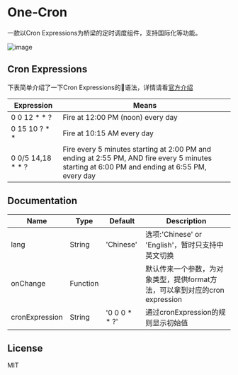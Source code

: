 # One-Cron

一款以Cron Expressions为桥梁的定时调度组件，支持国际化等功能。

![image](https://travis-ci.com/nefe/one-cron.svg?branch=master)

## Cron Expressions

下表简单介绍了一下Cron Expressions的语法，详情请看[官方介绍](https://docs.oracle.com/cd/E12058_01/doc/doc.1014/e12030/cron_expressions.htm)

Expression | Means
--------- | -------------
0 0 12 * * ? | Fire at 12:00 PM (noon) every day
0 15 10 ? * * | Fire at 10:15 AM every day
0 0/5 14,18 * * ? | Fire every 5 minutes starting at 2:00 PM and ending at 2:55 PM, AND fire every 5 minutes starting at 6:00 PM and ending at 6:55 PM, every day

## Documentation

Name | Type | Default | Description
--------- | -------------|  -------------| -------------
lang | String | 'Chinese' | 选项:'Chinese' or 'English'，暂时只支持中英文切换
onChange | Function |  | 默认传来一个参数，为对象类型，提供format方法，可以拿到对应的cron expression
cronExpression | String | '0 0 0 * * ?' | 通过cronExpression的规则显示初始值

## License

MIT